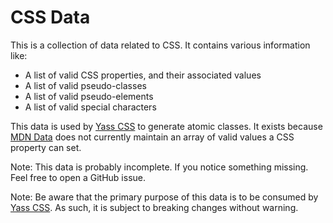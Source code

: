 # CSS Data

This is a collection of data related to CSS. It contains various information like:
- A list of valid CSS properties, and their associated values
- A list of valid pseudo-classes
- A list of valid pseudo-elements
- A list of valid special characters

This data is used by [Yass CSS](https://github.com/yass-org/yass-css) to generate atomic classes. It exists because [MDN Data](https://github.com/mdn/data) does not currently maintain an array of valid values a CSS property can set. 

Note: This data is probably incomplete. If you notice something missing. Feel free to open a GitHub issue. 

Note: Be aware that the primary purpose of this data is to be consumed by [Yass CSS](https://github.com/yass-org/yass-css). As such, it is subject to breaking changes without warning.